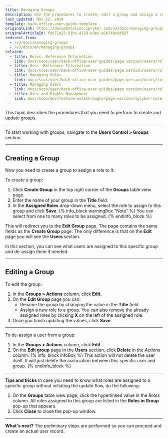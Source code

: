 ```yaml
---
title: Managing Groups
description: Use the procedures to create, edit a group and assign a role to this group in the Back Office.
last_updated: Nov 22, 2019
template: back-office-user-guide-template
originalLink: https://documentation.spryker.com/v3/docs/managing-groups
originalArticleId: fac71a25-91bc-4229-a3ec-a1b740c6d82f
redirect_from:
  - /v3/docs/managing-groups
  - /v3/docs/en/managing-groups
related:
  - title: Roles- Reference Information
    link: docs/scos/user/back-office-user-guides/page.version/users/roles-groups-and-users/references/roles-reference-information.html
  - title: User- Reference Information
    link: docs/scos/user/back-office-user-guides/page.version/users/roles-groups-and-users/references/user-reference-information.html
  - title: Managing Roles
    link: docs/scos/user/back-office-user-guides/page.version/users/roles-groups-and-users/managing-roles.html
  - title: Managing Users
    link: docs/scos/user/back-office-user-guides/page.version/users/roles-groups-and-users/managing-users.html
  - title: User and Rights Management
    link: docs/scos/dev/feature-walkthroughs/page.version/spryker-core-back-office-feature-walkthrough/user-and-rights-overview.html
---
```


This topic describes the procedures that you need to perform to create and update groups.
***
To start working with groups, navigate to the **Users Control > Groups** section.
***
## Creating a Group
Now you need to create a group to assign a role to it.

To create a group:
1. Click **Create Group** in the top right corner of the **Groups** table view page.
2. Enter the name of your group in the **Title** field.
3. In the **Assigned Roles** drop-down menu, select the role to assign to this group and click **Save**.
    {% info_block warningBox "Note" %}
You can select from one to many roles to be assigned.
{% endinfo_block %}

This will redirect you to the **Edit Group** page. The page contains the same fields as the **Create Group** page. The only difference is that on the **Edit** page you will see the **Users** section.

In this section, you can see what users are assigned to this specific group and de-assign them if needed. 
***
## Editing a Group
To edit the group:
1. In the **Groups > Actions** column, click **Edit**.
2. On the **Edit Group** page you can:
    * Rename the group by changing the value in the **Title** field.
    * Assign a new role to a group. 
        You can also remove the already assigned roles by clicking **X** on the left of the assigned role.
4. Once you finish updating the values, click **Save**.
***
To de-assign a user from a group:
1. In the **Groups > Actions** column, click **Edit**.
2. On the **Edit group** page in the **Users** section, click **Delete** in the _Actions_ column.
{% info_block infoBox %}
This action will not delete the user itself. It will just delete the association between this specific user and group.
{% endinfo_block %}

***
**Tips and tricks**
In case you need to know what roles are assigned to a specific group without initiating the update flow, do the following:
1. On the **Groups** table view page, click the hyperlinked value in the _Roles_ column.
    All roles assigned to this group are listed in the **Roles in Group** pop-up that appears. 
2. Click **Close** to close the pop-up window.
***
**What's next?**
The preliminary steps are performed so you can proceed and create an actual user record.
